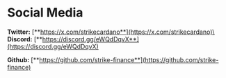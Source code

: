 # Social Media

**Twitter:** [**https://x.com/strikecardano**](https://x.com/strikecardano)\
**Discord:** [**https://discord.gg/eWQdDqvX**](https://discord.gg/eWQdDqvX)

**Github:** [**https://github.com/strike-finance**](https://github.com/strike-finance)
